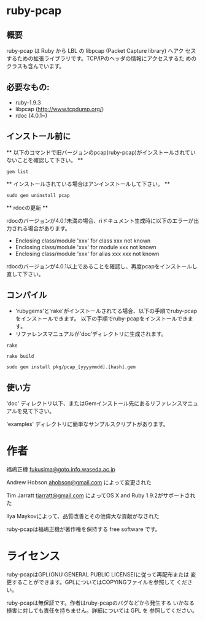 # ruby-pcap

## 概要
ruby-pcap は Ruby から LBL の libpcap (Packet Capture library) へアク
セスするための拡張ライブラリです。TCP/IPのヘッダの情報にアクセスするた
めのクラスも含んでいます。

## 必要なもの:
  - ruby-1.9.3
  - libpcap (http://www.tcpdump.org/)
  - rdoc (4.0.1~)

## インストール前に
** 以下のコマンドで旧バージョンのpcap(ruby-pcap)がインストールされていないことを確認して下さい。 **

`gem list`

** インストールされている場合はアンインストールして下さい。 **

`sudo gem uninstall pcap`

** rdocの更新 **

rdocのバージョンが4.0.1未満の場合、riドキュメント生成時に以下のエラーが出力される場合があります。

 - Enclosing class/module 'xxx' for class xxx not known
 - Enclosing class/module 'xxx' for module xxx not known
 - Enclosing class/module 'xxx' for alias xxx xxx not known

rdocのバージョンが4.0.1以上であることを確認し、再度pcapをインストールし直して下さい。

## コンパイル

 * 'rubygems'と'rake'がインストールされてる場合、以下の手順でruby-pcapをインストールできます。
以下の手順でruby-pcapをインストールできます。
 * リファレンスマニュアルが'doc'ディレクトリに生成されます。

`rake`

`rake build`

`sudo gem install pkg/pcap_[yyyymmdd].[hash].gem`

## 使い方

'doc' ディレクトリ以下、またはGemインストール先にあるリファレンスマニュアルを見て下さい。

'examples' ディレクトリに簡単なサンプルスクリプトがあります。

# 作者

福嶋正機 <fukusima@goto.info.waseda.ac.jp>

Andrew Hobson <ahobson@gmail.com>
によって変更された

Tim Jarratt <tjarratt@gmail.com>
によってOS X and Ruby 1.9.2がサポートされた

Ilya Maykovによって、品質改善とその他偉大な貢献がなされた

ruby-pcapは福嶋正機が著作権を保持する free software です。

# ライセンス
ruby-pcapはGPL(GNU GENERAL PUBLIC LICENSE)に従って再配布または
変更することができます。GPLについてはCOPYINGファイルを参照して
ください。

ruby-pcapは無保証です。作者はruby-pcapのバグなどから発生する
いかなる損害に対しても責任を持ちません。詳細については GPL を
参照してください。
